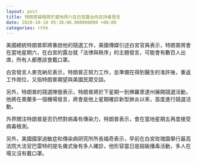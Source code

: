 ```yaml
---
layout: post
title: 特朗普據報將於當地周六在白宮露台向支持者發言
date: 2020-10-10 05:38:06.000000000 +08:00
categories: rthk
---
```


美國總統特朗普即將重啟他的競選工作，美國傳媒引述白宮官員表示，特朗普將會在當地星期六，在白宮的露台就「法律與秩序」的主題發言，可能會有數百人出席，所有人都應該會戴口罩。

白宮發言人麥克納尼表示，特朗普正努力工作，並準備在得到醫生的准許後，重返工作崗位，又指特朗普期望與美國民眾交談。

另外，特朗普的競選陣營表示，特朗普將於下星期一到佛羅里達州展開競選活動，他將在奧蘭多一個機場發言，將會是他上星期確診新型肺炎以來，首度進行競選活動。

外界關注特朗普是否仍然對病毒有傳染力，特朗普表示，會在當地星期五再度接受病毒檢測。

另外，美國國家過敏症和傳染病研究所所長福奇表示，早前在白宮玫瑰園舉行最高法院大法官巴雷特的提名儀式後有多人確診，他形容當日是超級播毒活動，多人在場又沒有戴口罩。
